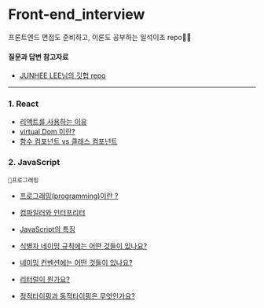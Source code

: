 # Front-end_interview
프론트엔드 면접도 준비하고, 이론도 공부하는 일석이조 repo🙋‍♀️

#### 질문과 답변 참고자료
- [JUNHEE LEE님의 깃헙 repo](https://github.com/junh0328/prepare_frontend_interview/)

----

### 1. React
- [리액트를 사용하는 이유](https://github.com/yyeonggg/Front-end_interview/blob/main/React/%EB%A6%AC%EC%95%A1%ED%8A%B8%EB%A5%BC_%EC%82%AC%EC%9A%A9%ED%95%98%EB%8A%94_%EC%9D%B4%EC%9C%A0.md)
- [virtual Dom 이란?](https://github.com/root-zero-o/Front-end_interview/blob/main/React/virtual_DOM.md)
- [함수 컴포넌트 vs 클래스 컴포넌트](https://github.com/root-zero-o/Front-end_interview/blob/main/React/%ED%95%A8%EC%88%98%2C%ED%81%B4%EB%9E%98%EC%8A%A4%ED%98%95_component.md)

### 2. JavaScript
```🎈프로그래밍```
- [프로그래밍(programming)이란 ?](https://github.com/root-zero-o/Front-end_interview/blob/main/JavaScript/%ED%94%84%EB%A1%9C%EA%B7%B8%EB%9E%98%EB%B0%8D/%ED%94%84%EB%A1%9C%EA%B7%B8%EB%9E%98%EB%B0%8D%EC%9D%B4%EB%9E%80%3F.md)
- [컴파일러와 인터프리터](https://github.com/root-zero-o/Front-end_interview/blob/main/JavaScript/%ED%94%84%EB%A1%9C%EA%B7%B8%EB%9E%98%EB%B0%8D/%EC%BB%B4%ED%8C%8C%EC%9D%BC%EB%9F%AC%2C%EC%9D%B8%ED%84%B0%ED%94%84%EB%A6%AC%ED%84%B0.md)

- [JavaScript의 특징](https://github.com/yyeonggg/Front-end_interview/blob/main/JavaScript/JavaScript%EC%9D%98_%ED%8A%B9%EC%A7%95.md)
- [식별자 네이밍 규칙에는 어떤 것들이 있나요?](https://github.com/yyeonggg/Front-end_interview/blob/main/JavaScript/%EC%8B%9D%EB%B3%84%EC%9E%90_%EB%84%A4%EC%9D%B4%EB%B0%8D_%EA%B7%9C%EC%B9%99.md)
- [네이밍 컨벤션에는 어떤 것들이 있나요?](https://github.com/yyeonggg/Front-end_interview/blob/main/JavaScript/%EB%84%A4%EC%9D%B4%EB%B0%8D_%EC%BB%A8%EB%B2%A4%EC%85%98.md)
- [리터럴이 뭔가요?](https://github.com/yyeonggg/Front-end_interview/blob/main/JavaScript/%EB%A6%AC%ED%84%B0%EB%9F%B4.md)
- [정적타이핑과 동적타이핑은 무엇인가요?](https://github.com/yyeonggg/Front-end_interview/blob/main/JavaScript/%EC%A0%95%EC%A0%81_%EB%8F%99%EC%A0%81%ED%83%80%EC%9D%B4%ED%95%91.md)
